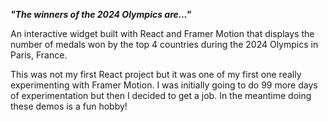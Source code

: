 **_"The winners of the 2024 Olympics are..."_**

An interactive widget built with React and Framer Motion that displays the number of medals won by the top 4 countries during the 2024 Olympics in Paris, France.

This was not my first React project but it was one of my first one really experimenting with Framer Motion. I was initially going to do 99 more days of experimentation but then I decided to get a job. In the meantime doing these demos is a fun hobby!